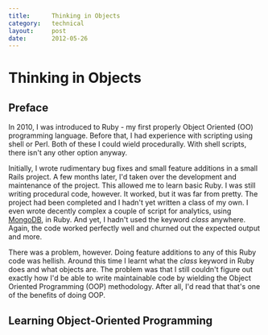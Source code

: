 ```yaml
---
title:      Thinking in Objects
category:   technical
layout:     post
date:       2012-05-26
---
```


Thinking in Objects
===================

Preface
-------

In 2010, I was introduced to Ruby - my first properly Object Oriented (OO)
programming language. Before that, I had experience with scripting using shell
or Perl. Both of these I could wield procedurally. With shell scripts, there
isn't any other option anyway.

Initially, I wrote rudimentary bug fixes and small feature additions in a small
Rails project. A few months later, I'd taken over the development and
maintenance of the project. This allowed me to learn basic Ruby. I was still
writing procedural code, however. It worked, but it was far from pretty. The
project had been completed and I hadn't yet written a class of my own. I even
wrote decently complex a couple of script for analytics, using
[MongoDB](http://www.mongodb.org), in Ruby. And yet, I hadn't used the keyword
*class* anywhere. Again, the code worked perfectly well and churned out the
expected output and more.

There was a problem, however. Doing feature additions to any of this Ruby code
was hellish. Around this time I learnt what the *class* keyword in Ruby does
and what objects are. The problem was that I still couldn't figure out exactly
how I'd be able to write maintainable code by wielding the Object Oriented
Programming (OOP) methodology. After all, I'd read that that's one of the benefits of
doing OOP.

Learning Object-Oriented Programming
------------------------------------


